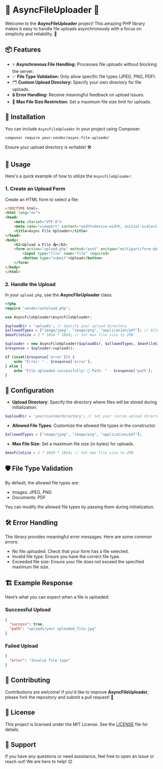 
# 🎉 AsyncFileUploader  🚀

Welcome to the **AsyncFileUploader** project! This amazing PHP library makes it easy to handle file uploads asynchronously with a focus on simplicity and reliability. 🎊

## 📦 Features

- ⚡ **Asynchronous File Handling:** Processes file uploads without blocking the server.
- ✅ **File Type Validation:** Only allow specific file types (JPEG, PNG, PDF).
- 🗂️ **Custom Upload Directory:** Specify your own directory for file uploads.
- 🔒 **Error Handling:** Receive meaningful feedback on upload issues.
- 📏 **Max File Size Restriction:** Set a maximum file size limit for uploads.

## 📄 Installation

You can include `AsyncFileUploader` in your project using Composer:

```bash
composer require your-vendor/async-file-uploader
```

Ensure your upload directory is writable! 🛠️

## 🚀 Usage

Here's a quick example of how to utilize the `AsyncFileUploader`:

### 1. Create an Upload Form

Create an HTML form to select a file:

```html
<!DOCTYPE html>
<html lang="en">
<head>
    <meta charset="UTF-8">
    <meta name="viewport" content="width=device-width, initial-scale=1.0">
    <title>Async File Uploader</title>
</head>
<body>
    <h2>Upload a File 📤</h2>
    <form action="upload.php" method="post" enctype="multipart/form-data">
        <input type="file" name="file" required>
        <button type="submit">Upload</button>
    </form>
</body>
</html>
```

### 2. Handle the Upload

In your `upload.php`, use the **AsyncFileUploader** class:

```php
<?php
require 'vendor/autoload.php';

use AsyncFileUploader\AsyncFileUploader;

$uploadDir = 'uploads'; // Specify your upload directory
$allowedTypes = ["image/jpeg", "image/png", "application/pdf"]; // Allowed file types
$maxFileSize = 2 * 1024 * 1024; // Set max file size to 2MB

$uploader = new AsyncFileUploader($uploadDir, $allowedTypes, $maxFileSize);
$response = $uploader->upload();

if (isset($response['error'])) {
    echo "Error: " . $response['error'];
} else {
    echo "File uploaded successfully! 🎉 Path: " . $response['path'];
}
```

## 🔧 Configuration

- **Upload Directory**: Specify the directory where files will be stored during initialization.

```php
$uploadDir = 'your/custom/directory'; // Set your custom upload directory
```

- **Allowed File Types**: Customize the allowed file types in the constructor.

```php
$allowedTypes = ["image/jpeg", "image/png", "application/pdf"];
```

- **Max File Size**: Set a maximum file size (in bytes) for uploads.

```php
$maxFileSize = 2 * 1024 * 1024; // Set max file size to 2MB
```

## 🛡️ File Type Validation

By default, the allowed file types are:

- Images: JPEG, PNG
- Documents: PDF

You can modify the allowed file types by passing them during initialization.

## 🛠️ Error Handling

The library provides meaningful error messages. Here are some common errors:

- No file uploaded: Check that your form has a file selected.
- Invalid file type: Ensure you have the correct file type.
- Exceeded file size: Ensure your file does not exceed the specified maximum file size.

## 🏗️ Example Response

Here’s what you can expect when a file is uploaded:

### Successful Upload

```json
{
  "success": true,
  "path": "uploads/your_uploaded_file.jpg"
}
```

### Failed Upload

```json
{
  "error": "Invalid file type"
}
```

## 📅 Contributing

Contributions are welcome! If you'd like to improve **AsyncFileUploader**, please fork the repository and submit a pull request! 👐

## 📝 License

This project is licensed under the MIT License. See the [LICENSE](LICENSE) file for details.

## 🌟 Support

If you have any questions or need assistance, feel free to open an issue or reach out! We are here to help! 😊